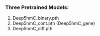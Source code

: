 ### Three Pretrained Models:

1. Deep5hmC_binary.pth
2. Deep5hmC_cont.pth (Deep5hmC_gene)
3. Deep5hmC_diff.pth
